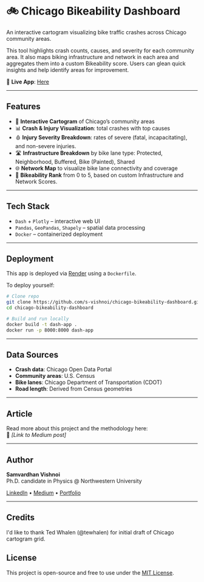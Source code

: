# 🚲 Chicago Bikeability Dashboard

An interactive cartogram visualizing bike traffic crashes across Chicago community areas.

This tool highlights crash counts, causes, and severity for each community area. It also maps biking infrastructure and network in each area and aggregates them into a custom Bikeability score. Users can glean quick insights and help identify areas for improvement.

🔗 **Live App**: [Here](https://www.vishnoi.site/bikeability)

---

 
## Features

- 📍 **Interactive Cartogram** of Chicago’s community areas  
- 📊 **Crash & Injury Visualization**: total crashes with top causes
- 🩸 **Injury Severity Breakdown**: rates of severe (fatal, incapacitating), and non-severe injuries. 
- 🛣️ **Infrastructure Breakdown** by bike lane type: Protected, Neighborhood, Buffered, Bike (Painted), Shared 
- 🌐 **Network Map** to visualize bike lane connectivity and coverage
- 🚴 **Bikeability Rank** from 0 to 5, based on custom Infrastructure and Network Scores.   

---

## Tech Stack

- `Dash` + `Plotly` – interactive web UI
- `Pandas`, `GeoPandas`, `Shapely` – spatial data processing   
- `Docker` – containerized deployment

---

## Deployment

This app is deployed via [Render](https://render.com) using a `Dockerfile`.

To deploy yourself:

```bash
# Clone repo
git clone https://github.com/s-vishnoi/chicago-bikeability-dashboard.git
cd chicago-bikeability-dashboard

# Build and run locally
docker build -t dash-app .
docker run -p 8000:8000 dash-app
```

---

## Data Sources

- **Crash data**: Chicago Open Data Portal  
- **Community areas**: U.S. Census
- **Bike lanes**: Chicago Department of Transportation (CDOT)  
- **Road length**: Derived from Census geometries  

---

## Article

Read more about this project and the methodology here:  
📝 _[Link to Medium post]_

---

## Author

**Samvardhan Vishnoi**  
Ph.D. candidate in Physics @ Northwestern University 


[LinkedIn](https://www.linkedin.com/in/samvardhan-vishnoi) • [Medium](https://medium.com/@s-vishnoi) • [Portfolio](https://www.vishnoi.site)

---

## Credits  
I'd like to thank Ted Whalen (@tewhalen) for initial draft of Chicago cartogram grid. 


## License

This project is open-source and free to use under the [MIT License](LICENSE).
